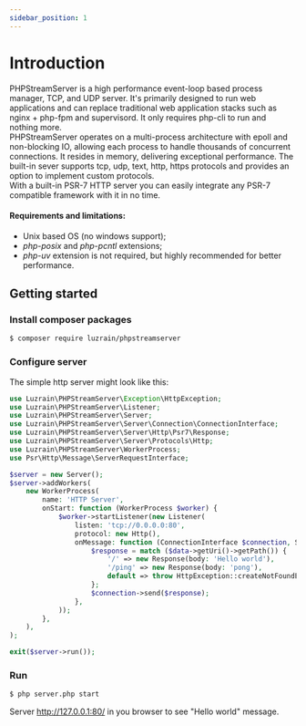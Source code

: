 ```yaml
---
sidebar_position: 1
---
```


# Introduction
PHPStreamServer is a high performance event-loop based process manager, TCP, and UDP server.
It's primarily designed to run web applications and can replace traditional web application stacks such as nginx + php-fpm and supervisord.
It only requires php-cli to run and nothing more.  
PHPStreamServer operates on a multi-process architecture with epoll and non-blocking IO, allowing each process to handle thousands of concurrent connections.
It resides in memory, delivering exceptional performance.
The built-in sever supports tcp, udp, text, http, https protocols and provides an option to implement custom protocols.  
With a built-in PSR-7 HTTP server you can easily integrate any PSR-7 compatible framework with it in no time.

#### Requirements and limitations:
- Unix based OS (no windows support);
- *php-posix* and *php-pcntl* extensions;
- *php-uv* extension is not required, but highly recommended for better performance.

## Getting started
### Install composer packages
```bash
$ composer require luzrain/phpstreamserver
```

### Configure server
The simple http server might look like this:

```php title="server.php"
use Luzrain\PHPStreamServer\Exception\HttpException;
use Luzrain\PHPStreamServer\Listener;
use Luzrain\PHPStreamServer\Server;
use Luzrain\PHPStreamServer\Server\Connection\ConnectionInterface;
use Luzrain\PHPStreamServer\Server\Http\Psr7\Response;
use Luzrain\PHPStreamServer\Server\Protocols\Http;
use Luzrain\PHPStreamServer\WorkerProcess;
use Psr\Http\Message\ServerRequestInterface;

$server = new Server();
$server->addWorkers(
    new WorkerProcess(
        name: 'HTTP Server',
        onStart: function (WorkerProcess $worker) {
            $worker->startListener(new Listener(
                listen: 'tcp://0.0.0.0:80',
                protocol: new Http(),
                onMessage: function (ConnectionInterface $connection, ServerRequestInterface $data): void {
                    $response = match ($data->getUri()->getPath()) {
                        '/' => new Response(body: 'Hello world'),
                        '/ping' => new Response(body: 'pong'),
                        default => throw HttpException::createNotFoundException(),
                    };
                    $connection->send($response);
                },
            ));
        },
    ),
);

exit($server->run());
```

### Run
```bash
$ php server.php start
```

Server http://127.0.0.1:80/ in you browser to see "Hello world" message.
